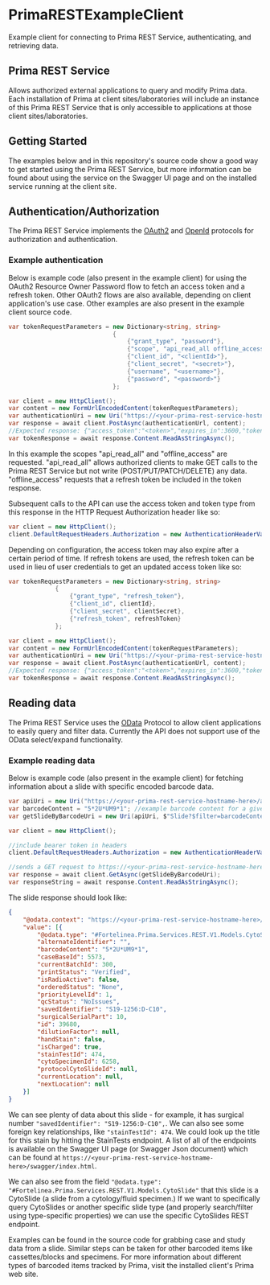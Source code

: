 # PrimaRESTExampleClient
Example client for connecting to Prima REST Service, authenticating, and retrieving data.

## Prima REST Service
Allows authorized external applications to query and modify Prima data. Each installation of Prima at client sites/laboratories will include an instance of this Prima REST Service that is only accessible to applications at those client sites/laboratories.

## Getting Started
The examples below and in this repository's source code show a good way to get started using the Prima REST Service, but more information can be found about using the service on the Swagger UI page and on the installed service running at the client site.

## Authentication/Authorization
The Prima REST Service implements the [OAuth2](https://oauth.net/2/) and [OpenId](https://openid.net/) protocols for authorization and authentication.

### Example authentication
Below is example code (also present in the example client) for using the OAuth2 Resource Owner Password flow to fetch an access token and a refresh token. Other OAuth2 flows are also available, depending on client application's use case. Other examples are also present in the example client source code.

```c#
var tokenRequestParameters = new Dictionary<string, string>
                             {
                                 {"grant_type", "password"},
                                 {"scope", "api_read_all offline_access"},
                                 {"client_id", "<clientId>"},
                                 {"client_secret", "<secret>"},
                                 {"username", "<username>"},
                                 {"password", "<password>"}
                             };

var client = new HttpClient();
var content = new FormUrlEncodedContent(tokenRequestParameters);
var authenticationUri = new Uri("https://<your-prima-rest-service-hostname-here>/connect/token");
var response = await client.PostAsync(authenticationUrl, content);
//Expected response: {"access_token":"<token>","expires_in":3600,"token_type":"Bearer","refresh_token":"<refresh_token>"}
var tokenResponse = await response.Content.ReadAsStringAsync();
```

In this example the scopes "api_read_all" and "offline_access" are requested. "api_read_all" allows authorized clients to make GET calls to the Prima REST Service but not write (POST/PUT/PATCH/DELETE) any data. "offline_access" requests that a refresh token be included in the token response.

Subsequent calls to the API can use the access token and token type from this response in the HTTP Request Authorization header like so:

```c#
var client = new HttpClient();
client.DefaultRequestHeaders.Authorization = new AuthenticationHeaderValue("Bearer", "<token>");
```
Depending on configuration, the access token may also expire after a certain period of time. If refresh tokens are used, the refresh token can be used in lieu of user credentials to get an updated access token like so:

```c#
var tokenRequestParameters = new Dictionary<string, string>
			 {
			     {"grant_type", "refresh_token"},
			     {"client_id", clientId},
			     {"client_secret", clientSecret},
			     {"refresh_token", refreshToken}
			 };

var client = new HttpClient();
var content = new FormUrlEncodedContent(tokenRequestParameters);
var authenticationUri = new Uri("https://<your-prima-rest-service-hostname-here>/connect/token");
var response = await client.PostAsync(authenticationUrl, content);
//Expected response: {"access_token":"<token>","expires_in":3600,"token_type":"Bearer"}
var tokenResponse = await response.Content.ReadAsStringAsync();
```

## Reading data
The Prima REST Service uses the [OData](https://www.odata.org/) Protocol to allow client applications to easily query and filter data. Currently the API does not support use of the OData select/expand functionality.

### Example reading data
Below is example code (also present in the example client) for fetching information about a slide with specific encoded barcode data.

```c#
var apiUri = new Uri("https://<your-prima-rest-service-hostname-here>/api/v1");
var barcodeContent = "5*2U*UM9*1"; //example barcode content for a given slide
var getSlideByBarcodeUri = new Uri(apiUri, $"Slide?$filter=barcodeContent eq '{barcodeContent}'");

var client = new HttpClient();

//include bearer token in headers
client.DefaultRequestHeaders.Authorization = new AuthenticationHeaderValue("Bearer", "<token>");

//sends a GET request to https://<your-prima-rest-service-hostname-here>/api/v1/Slide?$filter=barcodeContent eq '5*2U*UM9*1'
var response = await client.GetAsync(getSlideByBarcodeUri);
var responseString = await response.Content.ReadAsStringAsync();
```

The slide response should look like:
```json
{
	"@odata.context": "https://<your-prima-rest-service-hostname-here>/api/v1/$metadata#Slide",
	"value": [{
		"@odata.type": "#Fortelinea.Prima.Services.REST.V1.Models.CytoSlide",
		"alternateIdentifier": "",
		"barcodeContent": "5*2U*UM9*1",
		"caseBaseId": 5573,
		"currentBatchId": 300,
		"printStatus": "Verified",
		"isRadioActive": false,
		"orderedStatus": "None",
		"priorityLevelId": 1,
		"qcStatus": "NoIssues",
		"savedIdentifier": "S19-1256:D-C10",
		"surgicalSerialPart": 10,
		"id": 39680,
		"dilutionFactor": null,
		"handStain": false,
		"isCharged": true,
		"stainTestId": 474,
		"cytoSpecimenId": 6258,
		"protocolCytoSlideId": null,
		"currentLocation": null,
		"nextLocation": null
	}]
}
```

We can see plenty of data about this slide - for example, it has surgical number ```"savedIdentifier": "S19-1256:D-C10",```. We can also see some foreign key relationships, like ```"stainTestId": 474```. We could look up the title for this stain by hitting the StainTests endpoint. A list of all of the endpoints is available on the Swagger UI page (or Swagger Json document) which can be found at ```https://<your-prima-rest-service-hostname-here>/swagger/index.html```.

We can also see from the field ```"@odata.type": "#Fortelinea.Prima.Services.REST.V1.Models.CytoSlide"``` that this slide is a CytoSlide (a slide from a cytology/fluid specimen.) If we want to specifically query CytoSlides or another specific slide type (and properly search/filter using type-specific properties) we can use the specific CytoSlides REST endpoint. 

Examples can be found in the source code for grabbing case and study data from a slide. Similar steps can be taken for other barcoded items like cassettes/blocks and specimens. For more information about different types of barcoded items tracked by Prima, visit the installed client's Prima web site.
